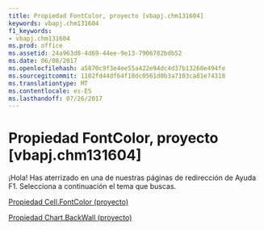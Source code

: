 ```yaml
---
title: Propiedad FontColor, proyecto [vbapj.chm131604]
keywords: vbapj.chm131604
f1_keywords:
- vbapj.chm131604
ms.prod: office
ms.assetid: 24a963d8-4d69-44ee-9e13-7906782bdb52
ms.date: 06/08/2017
ms.openlocfilehash: a5870c9f3e4ee55a422e94dc4d37b13260e494fe
ms.sourcegitcommit: 1102fd44df64f18dc0561d0b3a7103ca81e74318
ms.translationtype: MT
ms.contentlocale: es-ES
ms.lasthandoff: 07/26/2017
---
```

# <a name="fontcolor-property-project-vbapjchm131604"></a>Propiedad FontColor, proyecto [vbapj.chm131604]

¡Hola! Has aterrizado en una de nuestras páginas de redirección de Ayuda F1. Selecciona a continuación el tema que buscas.

[Propiedad Cell.FontColor (proyecto)](http://msdn.microsoft.com/library/02c03268-f945-1a27-28fd-025a7dcd6d48%28Office.15%29.aspx)

[Propiedad Chart.BackWall (proyecto)](http://msdn.microsoft.com/library/886925db-3994-9f76-a2e4-099e7e24bd8e%28Office.15%29.aspx)


